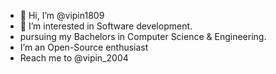 - 👋 Hi, I’m @vipin1809
- 👀 I’m interested in Software development.
- pursuing my Bachelors in Computer Science & Engineering.
- I’m an Open-Source enthusiast
- Reach me to @vipin_2004

<!---
vipin1809/vipin1809 is a ✨ special ✨ repository because its `README.md` (this file) appears on your GitHub profile.
You can click the Preview link to take a look at your changes.
--->
